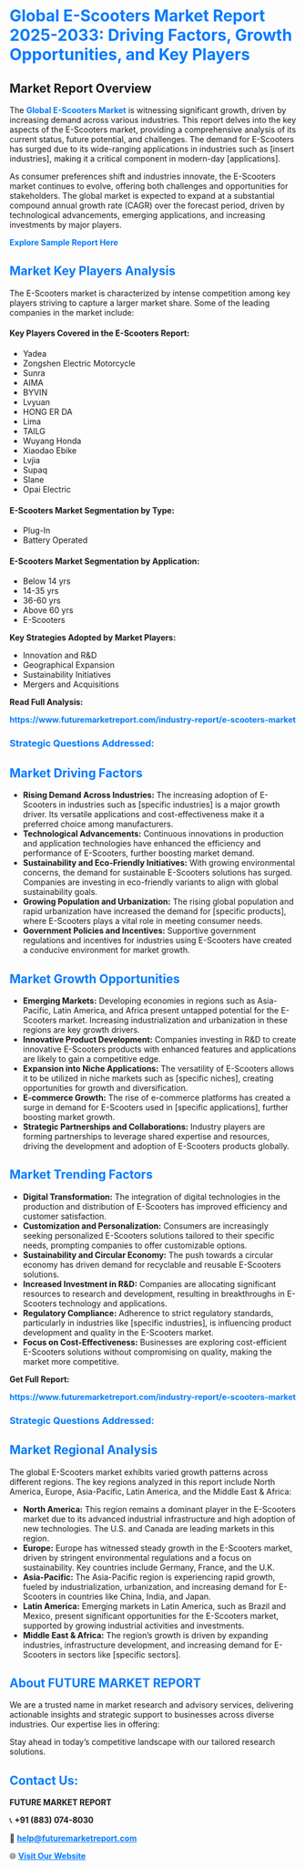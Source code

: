 <h1 style="color: #007BFF;">Global E-Scooters Market Report 2025-2033: Driving Factors, Growth Opportunities, and Key Players</h1>

<section id="overview">
<h2>Market Report Overview</h2>
<p>The <a href="https://www.futuremarketreport.com/industry-report/e-scooters-market" style="color: #007BFF; text-decoration: none;"><strong>Global E-Scooters Market</strong></a> is witnessing significant growth, driven by increasing demand across various industries. This report delves into the key aspects of the E-Scooters market, providing a comprehensive analysis of its current status, future potential, and challenges. The demand for E-Scooters has surged due to its wide-ranging applications in industries such as [insert industries], making it a critical component in modern-day [applications].</p>
<p>As consumer preferences shift and industries innovate, the E-Scooters market continues to evolve, offering both challenges and opportunities for stakeholders. The global market is expected to expand at a substantial compound annual growth rate (CAGR) over the forecast period, driven by technological advancements, emerging applications, and increasing investments by major players.</p>
</section>

<section id="overview">
<p><a href="https://www.futuremarketreport.com/request-sample/reportId=126560" style="color: #007BFF; text-decoration: none;"><strong>Explore Sample Report Here</strong></a></p>
</section>

<section id="key-players">
<h2 style="color: #007BFF;">Market Key Players Analysis</h2>
<p>The E-Scooters market is characterized by intense competition among key players striving to capture a larger market share. Some of the leading companies in the market include:</p>
<h4>Key Players Covered in the E-Scooters Report:</h4>
<ul><li>Yadea</li><li>Zongshen Electric Motorcycle</li><li>Sunra</li><li>AIMA</li><li>BYVIN</li><li>Lvyuan</li><li>HONG ER DA</li><li>Lima</li><li>TAILG</li><li>Wuyang Honda</li><li>Xiaodao Ebike</li><li>Lvjia</li><li>Supaq</li><li>Slane</li><li>Opai Electric</li></ul>
<h4>E-Scooters Market Segmentation by Type:</h4>
<ul><li>Plug-In</li><li>Battery Operated</li></ul>

<h4>E-Scooters Market Segmentation by Application:</h4>
<ul><li>Below 14 yrs</li><li>14-35 yrs</li><li>36-60 yrs</li><li>Above 60 yrs</li><li>E-Scooters</li></ul>
<p><strong>Key Strategies Adopted by Market Players:</strong></p>
<ul>
<li>Innovation and R&D</li>
<li>Geographical Expansion</li>
<li>Sustainability Initiatives</li>
<li>Mergers and Acquisitions</li>
</ul>
</section>

<section>
<p><strong>Read Full Analysis: </strong></p><a href="https://www.futuremarketreport.com/industry-report/e-scooters-market" style="color: #007BFF; text-decoration: none;"><strong>https://www.futuremarketreport.com/industry-report/e-scooters-market</strong></a>
<h3 style="color: #007BFF;">Strategic Questions Addressed:</h3>
</section>

<section id="driving-factors">
<h2 style="color: #007BFF;">Market Driving Factors</h2>
<ul>
<li><strong>Rising Demand Across Industries:</strong> The increasing adoption of E-Scooters in industries such as [specific industries] is a major growth driver. Its versatile applications and cost-effectiveness make it a preferred choice among manufacturers.</li>
<li><strong>Technological Advancements:</strong> Continuous innovations in production and application technologies have enhanced the efficiency and performance of E-Scooters, further boosting market demand.</li>
<li><strong>Sustainability and Eco-Friendly Initiatives:</strong> With growing environmental concerns, the demand for sustainable E-Scooters solutions has surged. Companies are investing in eco-friendly variants to align with global sustainability goals.</li>
<li><strong>Growing Population and Urbanization:</strong> The rising global population and rapid urbanization have increased the demand for [specific products], where E-Scooters plays a vital role in meeting consumer needs.</li>
<li><strong>Government Policies and Incentives:</strong> Supportive government regulations and incentives for industries using E-Scooters have created a conducive environment for market growth.</li>
</ul>
</section>

<section id="growth-opportunities">
<h2 style="color: #007BFF;">Market Growth Opportunities</h2>
<ul>
<li><strong>Emerging Markets:</strong> Developing economies in regions such as Asia-Pacific, Latin America, and Africa present untapped potential for the E-Scooters market. Increasing industrialization and urbanization in these regions are key growth drivers.</li>
<li><strong>Innovative Product Development:</strong> Companies investing in R&D to create innovative E-Scooters products with enhanced features and applications are likely to gain a competitive edge.</li>
<li><strong>Expansion into Niche Applications:</strong> The versatility of E-Scooters allows it to be utilized in niche markets such as [specific niches], creating opportunities for growth and diversification.</li>
<li><strong>E-commerce Growth:</strong> The rise of e-commerce platforms has created a surge in demand for E-Scooters used in [specific applications], further boosting market growth.</li>
<li><strong>Strategic Partnerships and Collaborations:</strong> Industry players are forming partnerships to leverage shared expertise and resources, driving the development and adoption of E-Scooters products globally.</li>
</ul>
</section>

<section id="trending-factors">
<h2 style="color: #007BFF;">Market Trending Factors</h2>
<ul>
<li><strong>Digital Transformation:</strong> The integration of digital technologies in the production and distribution of E-Scooters has improved efficiency and customer satisfaction.</li>
<li><strong>Customization and Personalization:</strong> Consumers are increasingly seeking personalized E-Scooters solutions tailored to their specific needs, prompting companies to offer customizable options.</li>
<li><strong>Sustainability and Circular Economy:</strong> The push towards a circular economy has driven demand for recyclable and reusable E-Scooters solutions.</li>
<li><strong>Increased Investment in R&D:</strong> Companies are allocating significant resources to research and development, resulting in breakthroughs in E-Scooters technology and applications.</li>
<li><strong>Regulatory Compliance:</strong> Adherence to strict regulatory standards, particularly in industries like [specific industries], is influencing product development and quality in the E-Scooters market.</li>
<li><strong>Focus on Cost-Effectiveness:</strong> Businesses are exploring cost-efficient E-Scooters solutions without compromising on quality, making the market more competitive.</li>
</ul>
</section>

<section>
<p><strong>Get Full Report: </strong></p><a href="https://www.futuremarketreport.com/industry-report/e-scooters-market" style="color: #007BFF; text-decoration: none;"><strong>https://www.futuremarketreport.com/industry-report/e-scooters-market</strong></a>
<h3 style="color: #007BFF;">Strategic Questions Addressed:</h3>
</section>


<section id="regional-analysis">
<h2 style="color: #007BFF;">Market Regional Analysis</h2>
<p>The global E-Scooters market exhibits varied growth patterns across different regions. The key regions analyzed in this report include North America, Europe, Asia-Pacific, Latin America, and the Middle East & Africa:</p>
<ul>
<li><strong>North America:</strong> This region remains a dominant player in the E-Scooters market due to its advanced industrial infrastructure and high adoption of new technologies. The U.S. and Canada are leading markets in this region.</li>
<li><strong>Europe:</strong> Europe has witnessed steady growth in the E-Scooters market, driven by stringent environmental regulations and a focus on sustainability. Key countries include Germany, France, and the U.K.</li>
<li><strong>Asia-Pacific:</strong> The Asia-Pacific region is experiencing rapid growth, fueled by industrialization, urbanization, and increasing demand for E-Scooters in countries like China, India, and Japan.</li>
<li><strong>Latin America:</strong> Emerging markets in Latin America, such as Brazil and Mexico, present significant opportunities for the E-Scooters market, supported by growing industrial activities and investments.</li>
<li><strong>Middle East & Africa:</strong> The region’s growth is driven by expanding industries, infrastructure development, and increasing demand for E-Scooters in sectors like [specific sectors].</li>
</ul>
</section>

<footer>
<h2 style="color: #007BFF;">About FUTURE MARKET REPORT</h2>
<p>We are a trusted name in market research and advisory services, delivering actionable insights and strategic support to businesses across diverse industries. Our expertise lies in offering:</p>

<p>Stay ahead in today’s competitive landscape with our tailored research solutions.</p>

<h2 style="color: #007BFF;">Contact Us:</h2>
<p><strong>FUTURE MARKET REPORT</strong></p>
<p>📞 <strong>+91 (883) 074-8030</strong></p>
<p>📧 <strong><a href="mailto:help@futuremarketreport.com" style="color: #007BFF;">help@futuremarketreport.com</a></strong></p>
<p>🌐 <strong><a href="https://www.futuremarketreport.com/" style="color: #007BFF;">Visit Our Website</a></strong></p>
</footer>